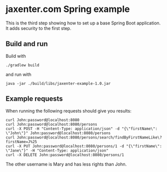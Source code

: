 jaxenter.com Spring example
===========================

This is the third step showing how to set up a base Spring Boot application. It adds security to the first step.

Build and run
-------------
Build with

    ./gradlew build
    
and run with

    java -jar ./build/libs/jaxenter-example-1.0.jar
    
Example requests
-------------
When running the following requests should give you results:

    curl John:password@localhost:8080
    curl John:password@localhost:8080/persons
    curl -X POST -H "Content-Type: application/json" -d "{\"firstName\": \"John\"}" John:password@localhost:8080/persons
    curl John:password@localhost:8080/persons/search/findByFirstNameLike\?firstName=J%25
    curl -X PUT John:password@localhost:8080/persons/1 -d "{\"firstName\": \"Jane\"}" -H "Content-Type: application/json"
    curl -X DELETE John:password@localhost:8080/persons/1
    
The other username is Mary and has less rights than John.